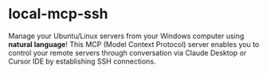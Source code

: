 # local-mcp-ssh
Manage your Ubuntu/Linux servers from your Windows computer using **natural language**! This MCP (Model Context Protocol) server enables you to control your remote servers through conversation via Claude Desktop or Cursor IDE by establishing SSH connections.
